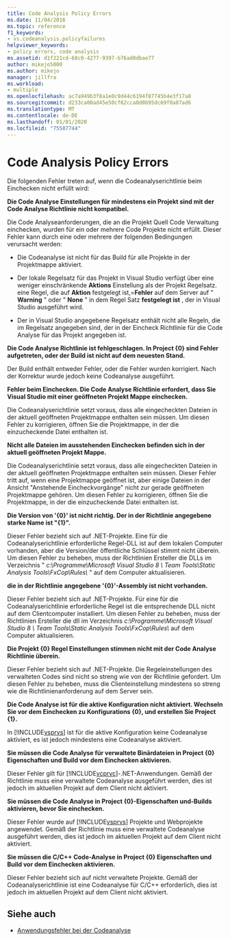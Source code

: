 ```yaml
---
title: Code Analysis Policy Errors
ms.date: 11/04/2016
ms.topic: reference
f1_keywords:
- vs.codeanalysis.policyfailures
helpviewer_keywords:
- policy errors, code analysis
ms.assetid: d1f221cd-68c0-4277-9397-b76ad0dbae77
author: mikejo5000
ms.author: mikejo
manager: jillfra
ms.workload:
- multiple
ms.openlocfilehash: ac7a949b3f8a1e0c9d44c6194f87745b4e3f17a8
ms.sourcegitcommit: d233ca00ad45e50cf62cca0d0b95dc69f0a87ad6
ms.translationtype: MT
ms.contentlocale: de-DE
ms.lasthandoff: 01/01/2020
ms.locfileid: "75587744"
---
```

# <a name="code-analysis-policy-errors"></a>Code Analysis Policy Errors

Die folgenden Fehler treten auf, wenn die Codeanalyserichtlinie beim Einchecken nicht erfüllt wird:

**Die Code Analyse Einstellungen für mindestens ein Projekt sind mit der Code Analyse Richtlinie nicht kompatibel.**

Die Code Analyseanforderungen, die an die Projekt Quell Code Verwaltung einchecken, wurden für ein oder mehrere Code Projekte nicht erfüllt. Dieser Fehler kann durch eine oder mehrere der folgenden Bedingungen verursacht werden:

- Die Codeanalyse ist nicht für das Build für alle Projekte in der Projektmappe aktiviert.

- Der lokale Regelsatz für das Projekt in Visual Studio verfügt über eine weniger einschränkende **Aktions** Einstellung als der Projekt Regelsatz. eine Regel, die auf **Aktion** festgelegt ist,=**Fehler** auf dem Server auf " **Warning** " oder " **None** " in dem Regel Satz **festgelegt ist** , der in Visual Studio ausgeführt wird.

- Der in Visual Studio angegebene Regelsatz enthält nicht alle Regeln, die im Regelsatz angegeben sind, der in der Eincheck Richtlinie für die Code Analyse für das Projekt angegeben ist.

**Die Code Analyse Richtlinie ist fehlgeschlagen. In Project {0} sind Fehler aufgetreten, oder der Build ist nicht auf dem neuesten Stand.**

Der Build enthält entweder Fehler, oder die Fehler wurden korrigiert. Nach der Korrektur wurde jedoch keine Codeanalyse ausgeführt.

**Fehler beim Einchecken. Die Code Analyse Richtlinie erfordert, dass Sie Visual Studio mit einer geöffneten Projekt Mappe einchecken.**

Die Codeanalyserichtlinie setzt voraus, dass alle eingecheckten Dateien in der aktuell geöffneten Projektmappe enthalten sein müssen. Um diesen Fehler zu korrigieren, öffnen Sie die Projektmappe, in der die einzucheckende Datei enthalten ist.

**Nicht alle Dateien im ausstehenden Einchecken befinden sich in der aktuell geöffneten Projekt Mappe.**

Die Codeanalyserichtlinie setzt voraus, dass alle eingecheckten Dateien in der aktuell geöffneten Projektmappe enthalten sein müssen. Dieser Fehler tritt auf, wenn eine Projektmappe geöffnet ist, aber einige Dateien in der Ansicht "Anstehende Eincheckvorgänge" nicht zur gerade geöffneten Projektmappe gehören. Um diesen Fehler zu korrigieren, öffnen Sie die Projektmappe, in der die einzucheckende Datei enthalten ist.

**Die Version von '{0}' ist nicht richtig. Der in der Richtlinie angegebene starke Name ist "{1}".**

Dieser Fehler bezieht sich auf .NET-Projekte. Eine für die Codeanalyserichtlinie erforderliche Regel-DLL ist auf dem lokalen Computer vorhanden, aber die Version/der öffentliche Schlüssel stimmt nicht überein. Um diesen Fehler zu beheben, muss der Richtlinien Ersteller die DLLs im Verzeichnis " *c:\Programme\Microsoft Visual Studio 8 \ Team Tools\Static Analysis Tools\FxCop\Rules\\* " auf dem Computer aktualisieren.

**die in der Richtlinie angegebene '{0}'-Assembly ist nicht vorhanden.**

Dieser Fehler bezieht sich auf .NET-Projekte. Für eine für die Codeanalyserichtlinie erforderliche Regel ist die entsprechende DLL nicht auf dem Clientcomputer installiert. Um diesen Fehler zu beheben, muss der Richtlinien Ersteller die dll im Verzeichnis *c:\Programme\Microsoft Visual Studio 8 \ Team Tools\Static Analysis Tools\FxCop\Rules\\* auf dem Computer aktualisieren.

**Die Projekt {0} Regel Einstellungen stimmen nicht mit der Code Analyse Richtlinie überein.**

Dieser Fehler bezieht sich auf .NET-Projekte. Die Regeleinstellungen des verwalteten Codes sind nicht so streng wie von der Richtlinie gefordert. Um diesen Fehler zu beheben, muss die Clienteinstellung mindestens so streng wie die Richtlinienanforderung auf dem Server sein.

**Die Code Analyse ist für die aktive Konfiguration nicht aktiviert. Wechseln Sie vor dem Einchecken zu Konfigurations {0}, und erstellen Sie Project {1}.**

In [!INCLUDE[vsprvs](../code-quality/includes/vsprvs_md.md)] ist für die aktive Konfiguration keine Codeanalyse aktiviert, es ist jedoch mindestens eine Codeanalyse aktiviert.

**Sie müssen die Code Analyse für verwaltete Binärdateien in Project {0} Eigenschaften und Build vor dem Einchecken aktivieren.**

Dieser Fehler gilt für [!INCLUDE[vcprvc](../code-quality/includes/vcprvc_md.md)]-.NET-Anwendungen. Gemäß der Richtlinie muss eine verwaltete Codeanalyse ausgeführt werden, dies ist jedoch im aktuellen Projekt auf dem Client nicht aktiviert.

**Sie müssen die Code Analyse in Project {0}-Eigenschaften und-Builds aktivieren, bevor Sie einchecken.**

Dieser Fehler wurde auf [!INCLUDE[vsprvs](../code-quality/includes/vsprvs_md.md)] Projekte und Webprojekte angewendet. Gemäß der Richtlinie muss eine verwaltete Codeanalyse ausgeführt werden, dies ist jedoch im aktuellen Projekt auf dem Client nicht aktiviert.

**Sie müssen die C/C++ Code-Analyse in Project {0} Eigenschaften und Build vor dem Einchecken aktivieren.**

Dieser Fehler bezieht sich auf nicht verwaltete Projekte. Gemäß der Codeanalyserichtlinie ist eine Codeanalyse für C/C++ erforderlich, dies ist jedoch im aktuellen Projekt auf dem Client nicht aktiviert.

## <a name="see-also"></a>Siehe auch

- [Anwendungsfehler bei der Codeanalyse](../code-quality/code-analysis-application-errors.md)
